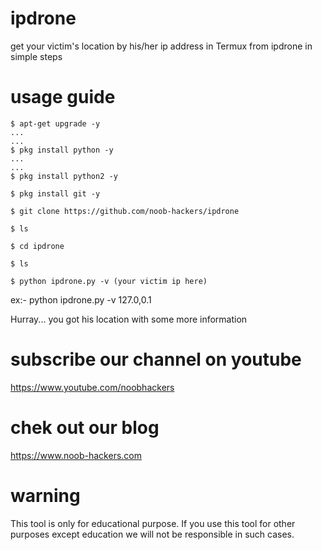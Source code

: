 # ipdrone
get your victim's location by his/her ip address in Termux from ipdrone
in simple steps 

# usage guide
    $ apt-get upgrade -y
    ...
    ...
    $ pkg install python -y
    ...
    ...
    $ pkg install python2 -y

    $ pkg install git -y

    $ git clone https://github.com/noob-hackers/ipdrone

    $ ls
    
    $ cd ipdrone
    
    $ ls

    $ python ipdrone.py -v (your victim ip here)
    
ex:- python ipdrone.py -v 127.0,0.1

Hurray... you got his location with some more information

# subscribe our channel on youtube
https://www.youtube.com/noobhackers

# chek out our blog 
https://www.noob-hackers.com

# warning
This tool is only for educational purpose. If you use this tool for other purposes except education we will not be responsible in such cases.
